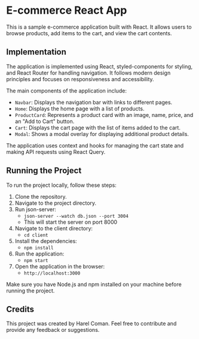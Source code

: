 # E-commerce React App

This is a sample e-commerce application built with React. It allows users to browse products, add items to the cart, and view the cart contents.

## Implementation

The application is implemented using React, styled-components for styling, and React Router for handling navigation. It follows modern design principles and focuses on responsiveness and accessibility.

The main components of the application include:

- `Navbar`: Displays the navigation bar with links to different pages.
- `Home`: Displays the home page with a list of products.
- `ProductCard`: Represents a product card with an image, name, price, and an "Add to Cart" button.
- `Cart`: Displays the cart page with the list of items added to the cart.
- `Modal`: Shows a modal overlay for displaying additional product details.

The application uses context and hooks for managing the cart state and making API requests using React Query.

## Running the Project

To run the project locally, follow these steps:

1. Clone the repository.
2. Navigate to the project directory.
3. Run json-server:
   - `json-server --watch db.json --port 3004`
   - This will start the server on port 8000
4. Navigate to the client directory:
   - `cd client`
5. Install the dependencies:
   - `npm install`
6. Run the application:
   - `npm start`
7. Open the application in the browser:
   - `http://localhost:3000`

Make sure you have Node.js and npm installed on your machine before running the project.

## Credits

This project was created by Harel Coman. Feel free to contribute and provide any feedback or suggestions.
